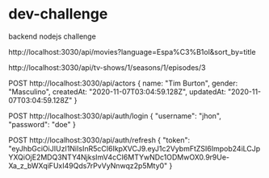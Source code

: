 # dev-challenge
backend nodejs challenge

http://localhost:3030/api/movies?language=Espa%C3%B1ol&sort_by=title


http://localhost:3030/api/tv-shows/1/seasons/1/episodes/3

POST http://localhost:3030/api/actors 
{
name: "Tim Burton",
gender: "Masculino",
createdAt: "2020-11-07T03:04:59.128Z",
updatedAt: "2020-11-07T03:04:59.128Z"
}

POST http://localhost:3030/api/auth/login
{
"username": "jhon", "password": "doe"
}

POST http://localhost:3030/api/auth/refresh
{
    "token": "eyJhbGciOiJIUzI1NiIsInR5cCI6IkpXVCJ9.eyJ1c2VybmFtZSI6Impob24iLCJpYXQiOjE2MDQ3NTY4NjksImV4cCI6MTYwNDc1ODMwOX0.9r9Ue-Xa_z_bWXqiFUxI49Qds7rPvVyNnwqz2p5Mty0"
}